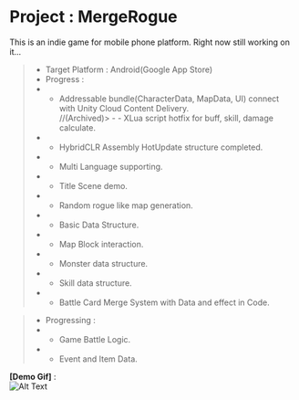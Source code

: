 # Project : MergeRogue
This is an indie game for mobile phone platform.
Right now still working on it...

> - Target Platform : Android(Google App Store)
> - Progress : 
> - - Addressable bundle(CharacterData, MapData, UI) connect with Unity Cloud Content Delivery.  
//(Archived)> - - XLua script hotfix for buff, skill, damage calculate.
> - - HybridCLR Assembly HotUpdate structure completed.
> - - Multi Language supporting. 
> - - Title Scene demo.
> - - Random rogue like map generation.
> - - Basic Data Structure.
> - - Map Block interaction.  
> - - Monster data structure.  
> - - Skill data structure.
> - - Battle Card Merge System with Data and effect in Code.

> - Progressing :
> - - Game Battle Logic.
> - - Event and Item Data.

<b>[Demo Gif]</b> :  
![Alt Text](https://github.com/ZenDeiAn/WithBag/blob/main/Cover.gif)
